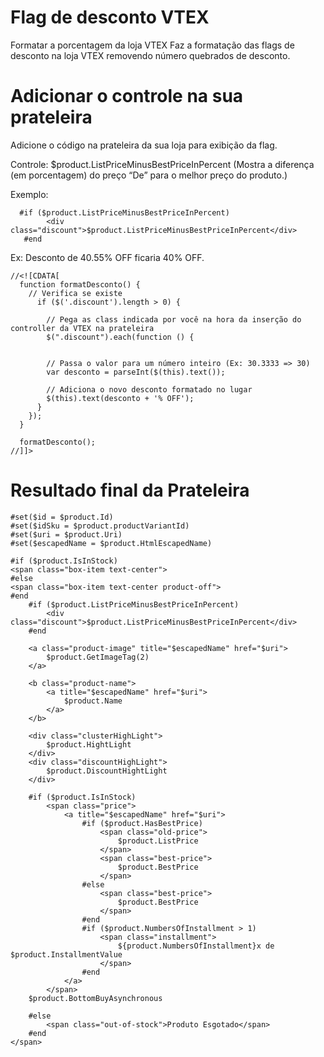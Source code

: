# Flag de desconto VTEX
Formatar a porcentagem da loja VTEX
Faz a formatação das flags de desconto na loja VTEX removendo número quebrados de desconto.

# Adicionar o controle na sua prateleira
Adicione o código na prateleira da sua loja para exibição da flag. 

Controle: $product.ListPriceMinusBestPriceInPercent 
(Mostra a diferença (em porcentagem) do preço “De” para o melhor preço do produto.)

Exemplo:
```
  #if ($product.ListPriceMinusBestPriceInPercent)
        <div class="discount">$product.ListPriceMinusBestPriceInPercent</div>
   #end
```

Ex: Desconto de 40.55% OFF ficaria 40% OFF.
```
//<![CDATA[    
  function formatDesconto() {
 	// Verifica se existe 
      if ($('.discount').length > 0) {

	    // Pega as class indicada por você na hora da inserção do controller da VTEX na prateleira
	    $(".discount").each(function () {

      
        // Passa o valor para um número inteiro (Ex: 30.3333 => 30)
        var desconto = parseInt($(this).text());
    
        // Adiciona o novo desconto formatado no lugar
        $(this).text(desconto + '% OFF');
      }
    });
  }

  formatDesconto();
//]]>
```


# Resultado final da Prateleira

```
#set($id = $product.Id)
#set($idSku = $product.productVariantId)
#set($uri = $product.Uri)
#set($escapedName = $product.HtmlEscapedName)

#if ($product.IsInStock)
<span class="box-item text-center">
#else
<span class="box-item text-center product-off">
#end
    #if ($product.ListPriceMinusBestPriceInPercent)
        <div class="discount">$product.ListPriceMinusBestPriceInPercent</div>
    #end
    
    <a class="product-image" title="$escapedName" href="$uri">
        $product.GetImageTag(2)
    </a>
    
    <b class="product-name">
        <a title="$escapedName" href="$uri">
            $product.Name
        </a>
    </b>
    
    <div class="clusterHighLight">
        $product.HightLight
    </div>
    <div class="discountHighLight">
        $product.DiscountHightLight
    </div>
    
    #if ($product.IsInStock)
    	<span class="price">
    		<a title="$escapedName" href="$uri">
                #if ($product.HasBestPrice)
        			<span class="old-price">
                        $product.ListPrice
                    </span>
                    <span class="best-price">
                        $product.BestPrice
                    </span>
                #else
                    <span class="best-price">
                        $product.BestPrice
                    </span>                    
                #end
                #if ($product.NumbersOfInstallment > 1)
                    <span class="installment">
        				${product.NumbersOfInstallment}x de $product.InstallmentValue
            		</span>
                #end
            </a>
    	</span>
    $product.BottomBuyAsynchronous

	#else
		<span class="out-of-stock">Produto Esgotado</span> 
	#end
</span>
```
